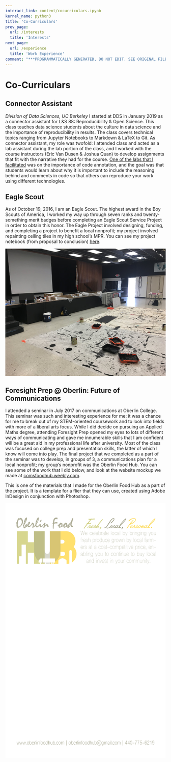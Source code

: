 ```yaml
---
interact_link: content/cocurriculars.ipynb
kernel_name: python3
title: 'Co-Curriculars'
prev_page:
  url: /interests
  title: 'Interests'
next_page:
  url: /experience
  title: 'Work Experience'
comment: "***PROGRAMMATICALLY GENERATED, DO NOT EDIT. SEE ORIGINAL FILES IN /content***"
---
```


# Co-Curriculars

## Connector Assistant
_Division of Data Sciences, UC Berkeley_
I started at DDS in January 2019 as a connector assistant for L&S 88: Reproducibility & Open Science. This class teaches data science students about the culture in data science and the importance of reproducibility in results. The class covers technical topics ranging from Jupyter Notebooks to Markdown & LaTeX to Git. As connector assistant, my role was twofold: I attended class and acted as a lab assistant during the lab portion of the class, and I worked with the course instructors (Eric Van Dusen & Joshua Quan) to develop assignments that fit with the narrative they had for the course. [One of the labs that I facilitated](https://github.com/chrispyles/uc-berkeley/tree/master/ls88-sp19/lab01) was on the importance of code annotation, and the goal was that students would learn about why it is important to include the reasoning behind and comments in code so that others can reproduce your work using different technologies.

## Eagle Scout
As of October 19, 2016, I am an Eagle Scout. The highest award in the Boy Scouts of America, I worked my way up through seven ranks and twenty-something merit badges before completing an Eagle Scout Service Project in order to obtain this honor. The Eagle Project involved designing, funding, and completing a project to benefit a local nonprofit; my project involved repainting ceiling tiles in my high school’s MPR. You can see my project notebook (from proposal to conclusion) [here](assets/eagle_project_wb.pdf).

<center><img src="assets/eagle_project_picture.jpg" height="400px" /></center>

## Foresight Prep @ Oberlin: Future of Communications
I attended a seminar in July 2017 on communications at Oberlin College. This seminar was such and interesting experience for me: it was a chance for me to break out of my STEM-oriented coursework and to look into fields with more of a liberal arts focus. While I did decide on pursuing an Applied Maths degree, attending Foresight Prep opened my eyes to lots of different ways of communicating and gave me innumerable skills that I am confident will be a great aid in my professional life after university. Most of the class was focused on college prep and presentation skills, the latter of which I know will come into play. The final project that we completed as a part of the seminar was to develop, in groups of 3, a communications plan for a local nonprofit; my group’s nonprofit was the Oberlin Food Hub. You can see some of the work that I did below, and look at the website mockup we made at [comsfoodhub.weebly.com](https://comsfoodhub.weebly.com).

This is one of the materials that I made for the Oberlin Food Hub as a part of the project. It is a template for a flier that they can use, created using Adobe InDesign in conjunction with Photoshop.

<center><img src="assets/food_hub_flier.png" height="800px" /></center>

